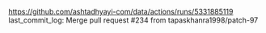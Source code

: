 https://github.com/ashtadhyayi-com/data/actions/runs/5331885119
last_commit_log: Merge pull request #234 from tapaskhanra1998/patch-97
